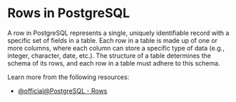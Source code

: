 # Rows in PostgreSQL

A row in PostgreSQL represents a single, uniquely identifiable record with a specific set of fields in a table. Each row in a table is made up of one or more columns, where each column can store a specific type of data (e.g., integer, character, date, etc.). The structure of a table determines the schema of its rows, and each row in a table must adhere to this schema.

Learn more from the following resources:

- [@official@PostgreSQL - Rows](https://www.postgresql.org/docs/current/functions-comparisons.html)

